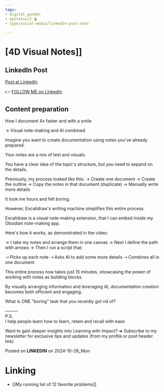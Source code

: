 ```yaml
---
tags: 
- digital_garden
- epstatus/2-🪴
- type/social-media/linkedIn-post-note

---
```

# [4D Visual Notes]]
## LinkedIn Post
[Post at LinkedIn]()
  

👉 [FOLLOW ME on LinkedIn](https://www.linkedin.com/comm/mynetwork/discovery-see-all?usecase=PEOPLE_FOLLOWS&followMember=sebastiankamilli)

## Content preparation

How I document 4x faster and with a smile

→ Visual note-making and AI combined

Imagine you want to create documentation using notes you've already prepared.

Your notes are a mix of text and visuals. 

You have a clear idea of the topic's structure, 
but you need to expand on the details.

Previously, my process looked like this:
→ Create one document
→ Create the outline
→ Copy the notes in that document (duplicate)
→ Manually write more details

It took me hours and felt boring. 

However, Excalidraw's writing machine simplifies this entire process.

Excalidraw is a visual note-making extension, 
that I can embed inside my Obsidian note-making app.

Here's how it works, as demonstrated in the video:

→ I take my notes and arrange them in one canvas
→ Next I define the path with arrows 
→ Then I run a script that:

⇢ Picks up each note
⇢ Asks AI to add some more details
⇢ Combines all in one document 

This entire process now takes just 15 minutes, showcasing the power of working with notes as building blocks. 

By visually arranging information and leveraging AI, documentation creation becomes both efficient and engaging.


What is ONE "boring" task that you recently got rid of?


———  
P.S.  
I help people learn how to learn, retain and recall with ease

Want to gain deeper insights into Learning with Impact?
➠ Subscribe to my newsletter for exclusive tips and updates
(from my profile or post header link)

Posted on **LINKEDIN** on 2024-10-28_Mon
# Linking
+ [[My running list of 12 favorite problems]]